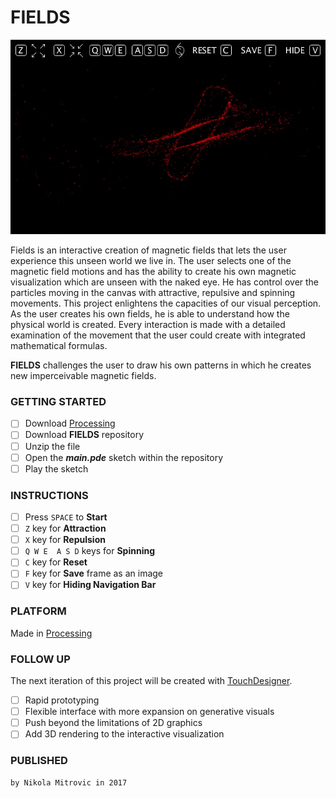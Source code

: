 # FIELDS

![Image of Project](https://github.com/nmitrovic09/Fields/blob/master/documentation/fields-4262.jpg)

Fields is an interactive creation of magnetic fields that lets the user experience this unseen world we live in. The user selects one of the magnetic field motions and has the ability to create his own magnetic visualization which are unseen with the naked eye. He has control over the particles moving in the canvas with attractive, repulsive and spinning movements. This project enlightens the capacities of our visual perception. As the user creates his own fields, he is able to understand how the physical world is created. Every interaction is made with a detailed examination of the movement that the user could create with integrated mathematical formulas.

**FIELDS** challenges the user to draw his own patterns in which he creates new imperceivable magnetic fields.

### GETTING STARTED

- [ ] Download [Processing](https://processing.org/download/)
- [ ] Download **FIELDS** repository
- [ ] Unzip the file
- [ ] Open the **_main.pde_** sketch within the repository
- [ ] Play the sketch

### INSTRUCTIONS

- [ ] Press `SPACE` to **Start**
- [ ] `Z` key for **Attraction**
- [ ] `X` key for **Repulsion**
- [ ] `Q W E  A S D` keys for **Spinning**
- [ ] `C` key for **Reset**
- [ ] `F` key for **Save** frame as an image
- [ ] `V` key for **Hiding Navigation Bar**

### PLATFORM

Made in [Processing](https://processing.org/download/)

### FOLLOW UP

The next iteration of this project will be created with [TouchDesigner](https://www.derivative.ca/099/Downloads/).

- [ ] Rapid prototyping
- [ ] Flexible interface with more expansion on generative visuals
- [ ] Push beyond the limitations of 2D graphics
- [ ] Add 3D rendering to the interactive visualization

### PUBLISHED

```
by Nikola Mitrovic in 2017
```
